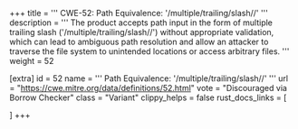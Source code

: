 +++
title = '''
CWE-52: Path Equivalence: '/multiple/trailing/slash//'
'''
description	= '''
The product accepts path input in the form of multiple trailing slash ('/multiple/trailing/slash//') without appropriate validation, which can lead to ambiguous path resolution and allow an attacker to traverse the file system to unintended locations or access arbitrary files.
'''
weight = 52

[extra]
id = 52
name = '''
Path Equivalence: '/multiple/trailing/slash//'
'''
url = "https://cwe.mitre.org/data/definitions/52.html"
vote = "Discouraged via Borrow Checker"
class = "Variant"
clippy_helps = false
rust_docs_links = [
	
]
+++
